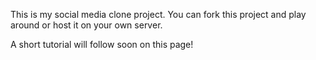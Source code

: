 This is my social media clone project. You can fork this project and play around or host it on your own server.

A short tutorial will follow soon on this page!


